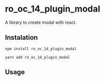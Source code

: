 # ro_oc_14_plugin_modal

A library to create modal with react.

## Instalation

```
npm install ro_oc_14_plugin_modal
```

```
yarn add ro_oc_14_plugin_modal
```

## Usage
